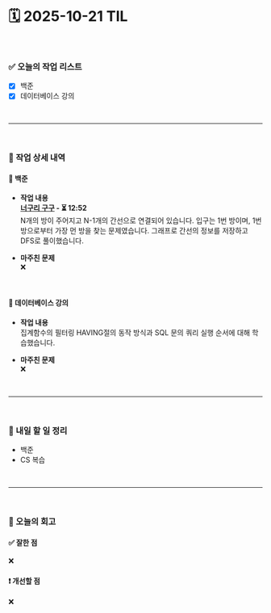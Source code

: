 # 🗓️ 2025-10-21 TIL

<br>

### ✅ 오늘의 작업 리스트  
- [x] 백준
- [x] 데이터베이스 강의

<br>

---

<br>

### 📌 작업 상세 내역  

#### 🔹 백준
- **작업 내용**<br>
**[너구리 구구](https://www.acmicpc.net/problem/18126) - ⏳ 12:52**<br>
N개의 방이 주어지고 N-1개의 간선으로 연결되어 있습니다. 입구는 1번 방이며, 1번 방으로부터 가장 먼 방을 찾는 문제였습니다. 그래프로 간선의 정보를 저장하고 DFS로 풀이했습니다.

- **마주친 문제**<br>
❌

<br>

#### 🔹 데이터베이스 강의
- **작업 내용**<br>
집계함수의 필터링 HAVING절의 동작 방식과 SQL 문의 쿼리 실행 순서에 대해 학습했습니다.

- **마주친 문제**<br>
❌

<br>

---

<br>

### 🚀 내일 할 일 정리  

- 백준
- CS 복습

<br>

---

<br>

### 🧐 오늘의 회고  

#### ✅ 잘한 점
❌

#### ❗ 개선할 점
❌

<br><br><br>